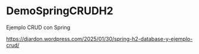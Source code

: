 # DemoSpringCRUDH2
Ejemplo CRUD con Spring

https://diardon.wordpress.com/2025/01/30/spring-h2-database-y-ejemplo-crud/
